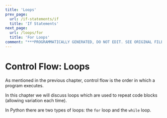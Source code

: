 ```yaml
---
title: 'Loops'
prev_page:
  url: /if-statements/if
  title: 'If Statements'
next_page:
  url: /loops/for
  title: 'For Loops'
comment: "***PROGRAMMATICALLY GENERATED, DO NOT EDIT. SEE ORIGINAL FILES IN /content***"
---
```

# Control Flow: Loops

As mentioned in the previous chapter, control flow is the order in which a program executes.

In this chapter we will discuss loops which are used to repeat code blocks (allowing variation each time).

In Python there are two types of loops: the `for` loop and the `while` loop.